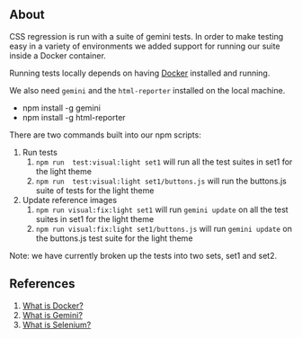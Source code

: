 ## About
CSS regression is run with a suite of gemini tests. In order to make testing easy in a variety of environments we added support for running our suite inside a Docker container.

Running tests locally depends on having [Docker](https://www.docker.com/get-docker) installed and running. 

We also need `gemini` and the `html-reporter` installed on the local machine.
- npm install -g gemini
- npm install -g html-reporter

There are two commands built into our npm scripts:

1. Run tests
    1. `npm run  test:visual:light set1` will run all the test suites in set1 for the light theme
    2. `npm run  test:visual:light set1/buttons.js` will run the buttons.js suite of tests for the light theme
2. Update reference images
    1. `npm run visual:fix:light set1` will run `gemini update` on all the test suites in set1 for the light theme
    2. `npm run visual:fix:light set1/buttons.js` will run `gemini update` on the buttons.js test suite for the light theme


Note: we have currently broken up the tests into two sets, set1 and set2. 

## References
1. [What is Docker?](https://www.docker.com/what-docker)
2. [What is Gemini?](https://github.com/gemini-testing/gemini)
3. [What is Selenium?](http://www.seleniumhq.org/)